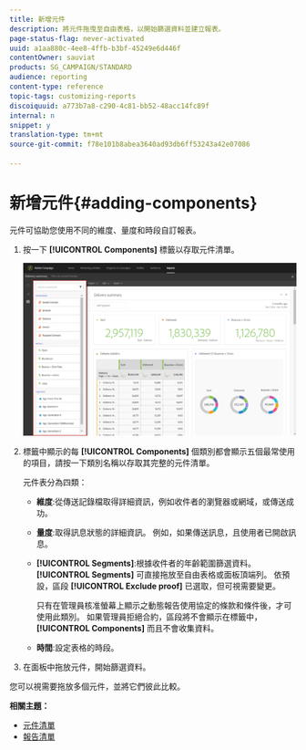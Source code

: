 ```yaml
---
title: 新增元件
description: 將元件拖曳至自由表格，以開始篩選資料並建立報表。
page-status-flag: never-activated
uuid: a1aa880c-4ee8-4ffb-b3bf-45249e6d446f
contentOwner: sauviat
products: SG_CAMPAIGN/STANDARD
audience: reporting
content-type: reference
topic-tags: customizing-reports
discoiquuid: a773b7a8-c290-4c81-bb52-48acc14fc89f
internal: n
snippet: y
translation-type: tm+mt
source-git-commit: f78e101b8abea3640ad93db6ff53243a42e07086

---
```



# 新增元件{#adding-components}

元件可協助您使用不同的維度、量度和時段自訂報表。

1. 按一下 **[!UICONTROL Components]** 標籤以存取元件清單。

   ![](assets/dynamic_report_components.png)

1. 標籤中顯示的每 **[!UICONTROL Components]** 個類別都會顯示五個最常使用的項目，請按一下類別名稱以存取其完整的元件清單。

   元件表分為四類：

   * **維度**:從傳送記錄檔取得詳細資訊，例如收件者的瀏覽器或網域，或傳送成功。
   * **量度**:取得訊息狀態的詳細資訊。 例如，如果傳送訊息，且使用者已開啟訊息。
   * **[!UICONTROL Segments]**:根據收件者的年齡範圍篩選資料。 **[!UICONTROL Segments]** 可直接拖放至自由表格或面板頂端列。 依預設，區段 **[!UICONTROL Exclude proof]** 已選取，但可視需要變更。

      只有在管理員核准螢幕上顯示之動態報告使用協定的條款和條件後，才可使用此類別。 如果管理員拒絕合約，區段將不會顯示在標籤中， **[!UICONTROL Components]** 而且不會收集資料。

   * **時間**:設定表格的時段。

1. 在面板中拖放元件，開始篩選資料。

您可以視需要拖放多個元件，並將它們彼此比較。

**相關主題：**

* [元件清單](../../reporting/using/list-of-components-.md)
* [報告清單](../../reporting/using/defining-the-report-period.md)

